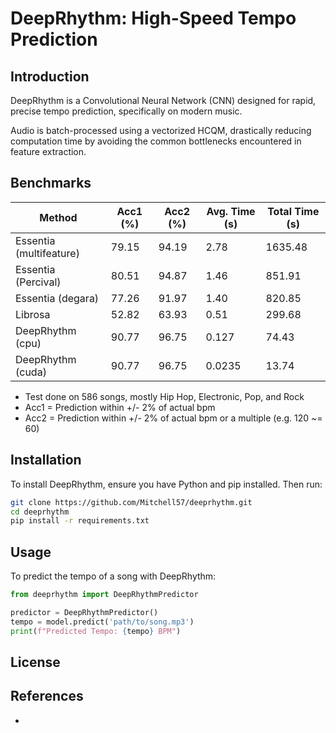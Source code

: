 # DeepRhythm: High-Speed Tempo Prediction

## Introduction
DeepRhythm is a Convolutional Neural Network (CNN) designed for rapid, precise tempo prediction, specifically on modern music.

Audio is batch-processed using a vectorized HCQM, drastically reducing computation time by avoiding the common bottlenecks encountered in feature extraction.

## Benchmarks

| Method                | Acc1 (%) | Acc2 (%) | Avg. Time (s) | Total Time (s) |
|-----------------------|------|------|-----------|------------|
| Essentia (multifeature) | 79.15 | 94.19 | 2.78 | 1635.48 |
| Essentia (Percival)   | 80.51 | 94.87 | 1.46 | 851.91 |
| Essentia (degara)     | 77.26 | 91.97 | 1.40 | 820.85 |
| Librosa               | 52.82 | 63.93 | 0.51 | 299.68 |
| DeepRhythm (cpu)      | 90.77 | 96.75 | 0.127 | 74.43 |
| DeepRhythm (cuda)     | 90.77 | 96.75 | 0.0235 | 13.74 |

- Test done on 586 songs, mostly Hip Hop, Electronic, Pop, and Rock
- Acc1 = Prediction within +/- 2% of actual bpm
- Acc2 = Prediction within +/- 2% of actual bpm or a multiple (e.g. 120 ~= 60)

## Installation
To install DeepRhythm, ensure you have Python and pip installed. Then run:
```bash
git clone https://github.com/Mitchell57/deeprhythm.git
cd deeprhythm
pip install -r requirements.txt
```

## Usage
To predict the tempo of a song with DeepRhythm:
```python
from deeprhythm import DeepRhythmPredictor

predictor = DeepRhythmPredictor()
tempo = model.predict('path/to/song.mp3')
print(f"Predicted Tempo: {tempo} BPM")
```

## License

## References
-
